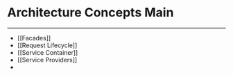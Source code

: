 # Architecture Concepts Main
***
- [[Facades]]
- [[Request Lifecycle]]
- [[Service Container]]
- [[Service Providers]]
- 